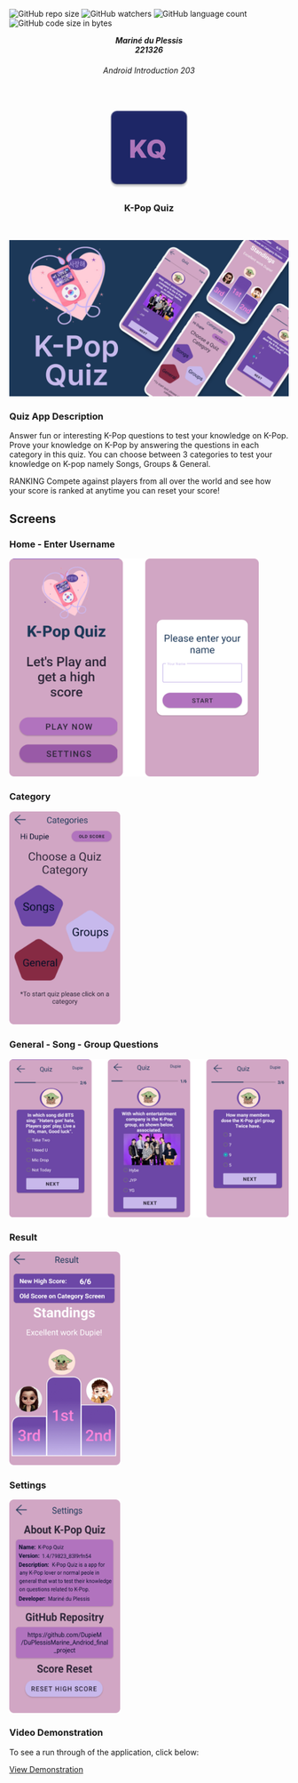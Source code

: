 ![GitHub repo size](https://img.shields.io/github/repo-size/DupieM/duplessismarine_221326_carbontrack)
![GitHub watchers](https://img.shields.io/github/watchers/DupieM/duplessismarine_221326_carbontrack)
![GitHub language count](https://img.shields.io/github/languages/count/DupieM/duplessismarine_221326_carbontrack)
![GitHub code size in bytes](https://img.shields.io/github/languages/code-size/DupieM/duplessismarine_221326_carbontrack)

<!-- HEADER SECTION -->
<h5 align="center" style="padding:0;margin:0;">Mariné du Plessis</h5>
<h5 align="center" style="padding:0;margin:0;">221326</h5>
<h6 align="center">Android Introduction 203</h6>
</br>
<p align="center">

  <a href="https://github.com/username/projectname">
    <img src="readme_images\app_icon.png" alt="Logo" width="140" height="140">
  </a>
  
  <h3 align="center">K-Pop Quiz</h3>

</br>

![Mockup 1](readme_images/mockup.png)

### Quiz App Description
Answer fun or interesting K-Pop questions to test your knowledge on K-Pop.
Prove your knowledge on K-Pop by answering the questions in each category in this quiz.
You can choose between 3 categories to test your knowledge on K-pop namely Songs, Groups & General.

RANKING
Compete against players from all over the world and see how your score is ranked at anytime you can reset your score!

## Screens
### Home - Enter Username

<img src="readme_images/Screens 1.png" alt="Screen 1" width="450px">

### Category

<img src="readme_images/Category.png" alt="Screen 2" width="200px">

### General - Song - Group Questions

<img src="readme_images/questions.png" alt="Screen 3" width="700px">

### Result

<img src="readme_images/Results.png" alt="Screen 4" width="200px">

### Settings

<img src="readme_images/Settings.png" alt="Screen 5" width="200px">

### Video Demonstration

To see a run through of the application, click below:

[View Demonstration](https://drive.google.com/file/d/1ThsQupO0YcAlVHCa5L4YHorXyD3M4nbs/view?usp=sharing)